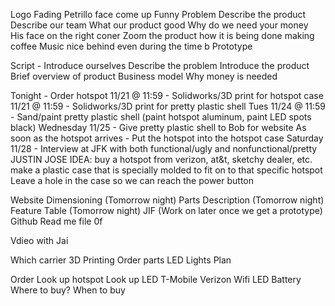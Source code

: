 ﻿Logo 
Fading 
Petrillo face come up 
Funny
Problem 
Describe the product 
Describe our team 
What our product good 
Why do we need your money  
His face on the right coner 
Zoom the product 
how it is being done
making coffee 
Music nice behind
even during the time b
Prototype 


Script - 
Introduce ourselves
Describe the problem
Introduce the product
Brief overview of product
Business model
Why money is needed


Tonight - Order hotspot
11/21 @ 11:59 - Solidworks/3D print for hotspot case
11/21 @ 11:59 - Solidworks/3D print for pretty plastic shell
Tues 11/24 @ 11:59 - Sand/paint pretty plastic shell (paint hotspot aluminum, paint LED spots black)
Wednesday 11/25 - Give pretty plastic shell to Bob for website
As soon as the hotspot arrives - Put the hotspot into the hotspot case
Saturday 11/28 - Interview at JFK with both functional/ugly and nonfunctional/pretty
	JUSTIN JOSE IDEA:
	buy a hotspot from verizon, at&t, sketchy dealer, etc.
	make a plastic case that is specially molded to fit on to that specific hotspot
	Leave a hole in the case so we can reach the power button
	



Website 
Dimensioning (Tomorrow night) 
Parts Description (Tomorrow night) 
Feature Table (Tomorrow night) 
JIF (Work on later once we get a prototype)
Github
Read me file 
0f

Vdieo with Jai 

Which carrier 
3D Printing
Order parts 
LED Lights
Plan 

Order
Look up hotspot 
Look up LED 
T-Mobile
Verizon 
Wifi LED
Battery 
Where to buy? 
When to buy
